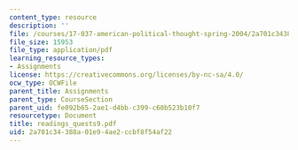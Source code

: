 ```yaml
---
content_type: resource
description: ''
file: /courses/17-037-american-political-thought-spring-2004/2a701c34388a01e94ae2ccbf8f54af22_readings_quests9.pdf
file_size: 15953
file_type: application/pdf
learning_resource_types:
- Assignments
license: https://creativecommons.org/licenses/by-nc-sa/4.0/
ocw_type: OCWFile
parent_title: Assignments
parent_type: CourseSection
parent_uid: fe092b65-2ae1-d4bb-c399-c60b523b10f7
resourcetype: Document
title: readings_quests9.pdf
uid: 2a701c34-388a-01e9-4ae2-ccbf8f54af22
---
```

